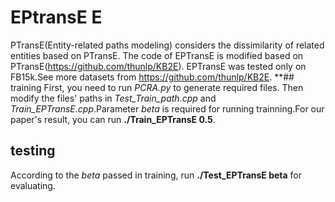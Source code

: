 # EPtransE E
PTransE(Entity-related paths modeling) considers the dissimilarity of related entities based on PTransE. The code of EPTransE is modified based on PTransE(https://github.com/thunlp/KB2E). EPTransE was tested only on FB15k.See more datasets from https://github.com/thunlp/KB2E.   **## training First, you need to run *PCRA.py* to generate required files. Then modify the files' paths in *Test_Train_path.cpp* and *Train_EPTransE.cpp*.Parameter *beta* is required for running trainning.For our paper's result, you can run **./Train_EPTransE 0.5**.

## testing
According to the *beta* passed in training, run **./Test_EPTransE beta** for evaluating.



